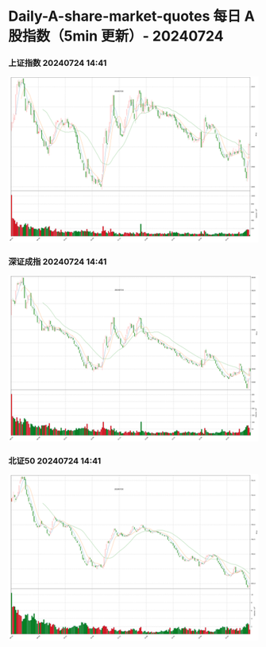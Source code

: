 
# Daily-A-share-market-quotes 每日 A 股指数（5min 更新）- 20240724

### 上证指数 20240724 14:41
![](./fig/2024/7/20240724-sh000001.png)

### 深证成指 20240724 14:41
![](./fig/2024/7/20240724-sz399001.png)

### 北证50 20240724 14:41
![](./fig/2024/7/20240724-bj899050.png)
